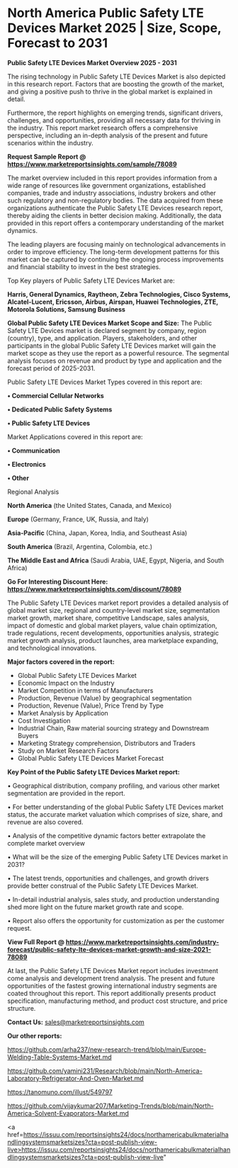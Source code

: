 # North America Public Safety LTE Devices Market 2025 | Size, Scope, Forecast to 2031

<Strong> Public Safety LTE Devices Market Overview 2025 - 2031</strong>

The rising technology in Public Safety LTE Devices Market is also depicted in this research report. Factors that are boosting the growth of the market, and giving a positive push to thrive in the global market is explained in detail.

Furthermore, the report highlights on emerging trends, significant drivers, challenges, and opportunities, providing all necessary data for thriving in the industry. This report market research offers a comprehensive perspective, including an in-depth analysis of the present and future scenarios within the industry.

<strong>Request Sample Report @ <a href=https://www.marketreportsinsights.com/sample/78089>https://www.marketreportsinsights.com/sample/78089</a></strong>

The market overview included in this report provides information from a wide range of resources like government organizations, established companies, trade and industry associations, industry brokers and other such regulatory and non-regulatory bodies. The data acquired from these organizations authenticate the Public Safety LTE Devices research report, thereby aiding the clients in better decision making. Additionally, the data provided in this report offers a contemporary understanding of the market dynamics.

The leading players are focusing mainly on technological advancements in order to improve efficiency. The long-term development patterns for this market can be captured by continuing the ongoing process improvements and financial stability to invest in the best strategies.

Top Key players of Public Safety LTE Devices Market are:

<strong>Harris, General Dynamics, Raytheon, Zebra Technologies, Cisco Systems, Alcatel-Lucent, Ericsson, Airbus, Airspan, Huawei Technologies, ZTE, Motorola Solutions, Samsung Business</strong>

<strong><b>Global Public Safety LTE Devices Market Scope and Size:</b></strong>
The Public Safety LTE Devices market is declared segment by company, region (country), type, and application. Players, stakeholders, and other participants in the global Public Safety LTE Devices market will gain the market scope as they use the report as a powerful resource. The segmental analysis focuses on revenue and product by type and application and the forecast period of 2025-2031.

Public Safety LTE Devices Market Types covered in this report are:

<strong>• Commercial Cellular Networks

• Dedicated Public Safety Systems

• Public Safety LTE Devices</strong>

Market Applications covered in this report are:

<strong>• Communication

• Electronics

• Other</strong> 

Regional Analysis

<strong>North America</strong> (the United States, Canada, and Mexico)

<strong>Europe</strong> (Germany, France, UK, Russia, and Italy)

<strong>Asia-Pacific</strong> (China, Japan, Korea, India, and Southeast Asia)

<strong>South America</strong> (Brazil, Argentina, Colombia, etc.)

<strong>The Middle East and Africa</strong> (Saudi Arabia, UAE, Egypt, Nigeria, and South Africa)

<strong>Go For Interesting Discount Here: <a href=https://www.marketreportsinsights.com/discount/78089>https://www.marketreportsinsights.com/discount/78089</a></strong>

The Public Safety LTE Devices market report provides a detailed analysis of global market size, regional and country-level market size, segmentation market growth, market share, competitive Landscape, sales analysis, impact of domestic and global market players, value chain optimization, trade regulations, recent developments, opportunities analysis, strategic market growth analysis, product launches, area marketplace expanding, and technological innovations.

<strong><b>Major factors covered in the report:</b></strong>
<ul>
  <li>Global Public Safety LTE Devices Market </li>
  <li>Economic Impact on the Industry</li>
  <li>Market Competition in terms of Manufacturers</li>
  <li>Production, Revenue (Value) by geographical segmentation</li>
  <li>Production, Revenue (Value), Price Trend by Type</li>
  <li>Market Analysis by Application</li>
  <li>Cost Investigation</li>
  <li>Industrial Chain, Raw material sourcing strategy and Downstream Buyers</li>
  <li>Marketing Strategy comprehension, Distributors and Traders</li>
  <li>Study on Market Research Factors</li>
  <li>Global Public Safety LTE Devices Market Forecast</li>
</ul>

<strong><b>Key Point of the Public Safety LTE Devices Market report:</b></strong>

• Geographical distribution, company profiling, and various other market segmentation are provided in the report.

• For better understanding of the global Public Safety LTE Devices market status, the accurate market valuation which comprises of size, share, and revenue are also covered.

• Analysis of the competitive dynamic factors better extrapolate the complete market overview

• What will be the size of the emerging Public Safety LTE Devices market in 2031?

• The latest trends, opportunities and challenges, and growth drivers provide better construal of the Public Safety LTE Devices Market.

• In-detail industrial analysis, sales study, and production understanding shed more light on the future market growth rate and scope.

• Report also offers the opportunity for customization as per the customer request.

<strong><b>View Full Report @ <a href=https://www.marketreportsinsights.com/industry-forecast/public-safety-lte-devices-market-growth-and-size-2021-78089>https://www.marketreportsinsights.com/industry-forecast/public-safety-lte-devices-market-growth-and-size-2021-78089</a></b></strong>


At last, the Public Safety LTE Devices Market report includes investment come analysis and development trend analysis. The present and future opportunities of the fastest growing international industry segments are coated throughout this report. This report additionally presents product specification, manufacturing method, and product cost structure, and price structure.

<strong>Contact Us:</strong>
sales@marketreportsinsights.com

<strong>Our other reports:</strong>

<a href=https://github.com/arha237/new-research-trend/blob/main/Europe-Welding-Table-Systems-Market.md>https://github.com/arha237/new-research-trend/blob/main/Europe-Welding-Table-Systems-Market.md</a>

<a href=https://github.com/yamini231/Research/blob/main/North-America-Laboratory-Refrigerator-And-Oven-Market.md>https://github.com/yamini231/Research/blob/main/North-America-Laboratory-Refrigerator-And-Oven-Market.md</a>

<a href=https://tanomuno.com/illust/549797>https://tanomuno.com/illust/549797</a>

<a href=https://github.com/vijaykumar207/Marketing-Trends/blob/main/North-America-Solvent-Evaporators-Market.md>https://github.com/vijaykumar207/Marketing-Trends/blob/main/North-America-Solvent-Evaporators-Market.md</a>

<a href=https://issuu.com/reportsinsights24/docs/northamericabulkmaterialhandlingsystemsmarketsizes?cta=post-publish-view-live>https://issuu.com/reportsinsights24/docs/northamericabulkmaterialhandlingsystemsmarketsizes?cta=post-publish-view-live</a>"
